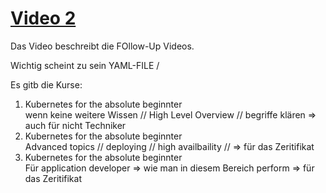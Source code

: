 # [Video 2](https://www.udemy.com/course/learn-kubernetes/learn/lecture/14655916#overview)


Das Video beschreibt die FOllow-Up Videos.

Wichtig scheint zu sein YAML-FILE / 

Es gitb die Kurse:
<ol>
    <li>
    Kubernetes for the absolute beginnter<br>
    wenn keine weitere Wissen // High Level Overview // begriffe klären => auch für nicht Techniker
    </li>
    <li>
    Kubernetes for the absolute beginnter<br>
    Advanced topics // deploying // high availbaility // => für das Zeritifikat
    </li>
    <li>
    Kubernetes for the absolute beginnter<br>
    Für application developer => wie man in diesem Bereich perform => für das Zeritifikat
    </li>
</ol>

<!--![BeispielImages](./img/1.png)-->

